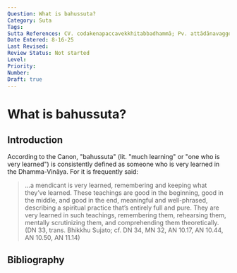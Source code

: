 ```yaml
---
Question: What is bahussuta?
Category: Suta
Tags:
Sutta References: CV. codakenapaccavekkhitabbadhammā; Pv. attādānavaggo; DN 33; DN 34; MN 32; AN 10.17; AN 10.44; AN 10.50; AN 11.14
Date Entered: 8-16-25
Last Revised:
Review Status: Not started
Level:
Priority:
Number:
Draft: true
---
```


# What is bahussuta?

## Introduction

According to the Canon, "bahussuta" (lit. "much learning" or "one who is very learned") is consistently defined as someone who is very learned in the Dhamma-Vināya. For it is frequently said: 

>...a mendicant is very learned, remembering and keeping what they’ve learned. These teachings are good in the beginning, good in the middle, and good in the end, meaningful and well-phrased, describing a spiritual practice that’s entirely full and pure. They are very learned in such teachings, remembering them, rehearsing them, mentally scrutinizing them, and comprehending them theoretically. (DN 33, trans. Bhikkhu Sujato; cf. DN 34, MN 32, AN 10.17, AN 10.44, AN 10.50, AN 11.14)

## Bibliography

